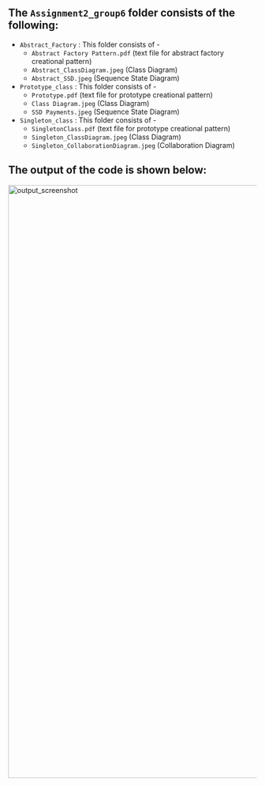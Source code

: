 ## The `Assignment2_group6` folder consists of the following:
- `Abstract_Factory` : This folder consists of -
  - `Abstract Factory Pattern.pdf` (text file for abstract factory creational pattern)
  - `Abstract_ClassDiagram.jpeg` (Class Diagram)
  - `Abstract_SSD.jpeg` (Sequence State Diagram)
- `Prototype_class` : This folder consists of -
  - `Prototype.pdf` (text file for prototype creational pattern)
  - `Class Diagram.jpeg` (Class Diagram)
  - `SSD Payments.jpeg` (Sequence State Diagram)
- `Singleton_class` : This folder consists of -
  - `SingletonClass.pdf` (text file for prototype creational pattern)
  - `Singleton_ClassDiagram.jpeg` (Class Diagram)
  - `Singleton_CollaborationDiagram.jpeg` (Collaboration Diagram)

## The output of the code is shown below:

<img width="1400" height="1200" alt="output_screenshot" src="https://user-images.githubusercontent.com/79885052/158544213-dc0d9a7a-5ea0-4d18-937e-8292fe659f89.png">
